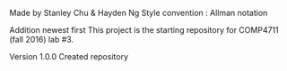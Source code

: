 Made by Stanley Chu & Hayden Ng Style convention : Allman notation

Addition newest first This project is the starting repository for COMP4711 (fall 2016) lab #3.

Version 1.0.0
Created repository
